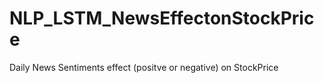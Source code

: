 # NLP_LSTM_NewsEffectonStockPrice
Daily News Sentiments effect (positve or negative) on StockPrice 
